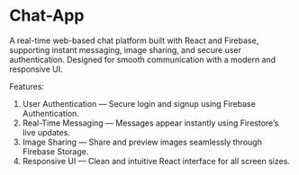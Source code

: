 # Chat-App
A real-time web-based chat platform built with React and Firebase, supporting instant messaging, image sharing, and secure user authentication. Designed for smooth communication with a modern and responsive UI.

Features:
1. User Authentication — Secure login and signup using Firebase Authentication.
2. Real-Time Messaging — Messages appear instantly using Firestore’s live updates.
3. Image Sharing — Share and preview images seamlessly through Firebase Storage.
4. Responsive UI — Clean and intuitive React interface for all screen sizes.
